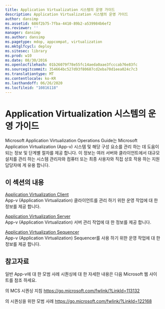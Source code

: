 ```yaml
---
title: Application Virtualization 시스템의 운영 가이드
description: Application Virtualization 시스템의 운영 가이드
author: dansimp
ms.assetid: 686f2b75-7fba-4410-89b2-a539984b6ef2
ms.reviewer: ''
manager: dansimp
ms.author: dansimp
ms.pagetype: mdop, appcompat, virtualization
ms.mktglfcycl: deploy
ms.sitesec: library
ms.prod: w10
ms.date: 08/30/2016
ms.openlocfilehash: 01b26079f78e55fc14aeda0aae3fcccab76e83fc
ms.sourcegitcommit: 354664bc527d93f80687cd2eba70d1eea024c7c3
ms.translationtype: MT
ms.contentlocale: ko-KR
ms.lasthandoff: 06/26/2020
ms.locfileid: "10816118"
---
```

# Application Virtualization 시스템의 운영 가이드


Microsoft Application Virtualization Operations Guide는 Microsoft Application Virtualization (App-v) 시스템 및 해당 구성 요소를 관리 하는 데 도움이 되는 정보 및 단계별 절차를 제공 합니다. 이 정보는 여러 서버와 클라이언트에서 대규모 설치를 관리 하는 시스템 관리자와 컴퓨터 또는 최종 사용자와 직접 상호 작용 하는 지원 담당자에 게 유용 합니다.

## 이 섹션의 내용


<a href="" id="application-virtualization-client"></a>[Application Virtualization Client](application-virtualization-client.md)  
App-v (Application Virtualization) 클라이언트를 관리 하기 위한 운영 작업에 대 한 정보를 제공 합니다.

<a href="" id="application-virtualization-server"></a>[Application Virtualization Server](application-virtualization-server.md)  
App-v (Application Virtualization) 서버 관리 작업에 대 한 정보를 제공 합니다.

<a href="" id="application-virtualization-sequencer"></a>[Application Virtualization Sequencer](application-virtualization-sequencer.md)  
App-v (Application Virtualization) Sequencer를 사용 하기 위한 운영 작업에 대 한 정보를 제공 합니다.

## 참고자료


일반 App-v에 대 한 모범 사례 시퀀싱에 대 한 자세한 내용은 다음 Microsoft 웹 사이트를 참조 하세요.

의 MCS 시퀀싱 지침 <https://go.microsoft.com/fwlink/?LinkId=113132>

의 시퀀싱을 위한 모범 사례 <https://go.microsoft.com/fwlink/?LinkId=122168>

 

 





